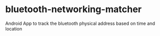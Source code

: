 bluetooth-networking-matcher
============================

Android App to track the bluetooth physical address based on time and location